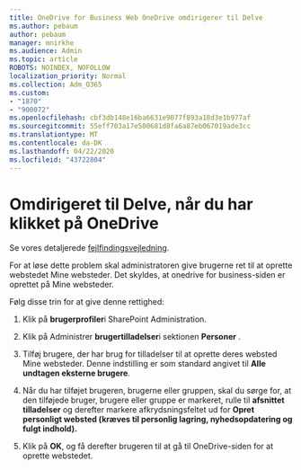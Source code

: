 ```yaml
---
title: OneDrive for Business Web OneDrive omdirigerer til Delve
ms.author: pebaum
author: pebaum
manager: mnirkhe
ms.audience: Admin
ms.topic: article
ROBOTS: NOINDEX, NOFOLLOW
localization_priority: Normal
ms.collection: Adm_O365
ms.custom:
- "1870"
- "900072"
ms.openlocfilehash: cbf3db148e16ba6631e9077f893a18d3e1b977af
ms.sourcegitcommit: 55eff703a17e500681d8fa6a87eb067019ade3cc
ms.translationtype: MT
ms.contentlocale: da-DK
ms.lasthandoff: 04/22/2020
ms.locfileid: "43722804"
---
```

# <a name="redirected-to-delve-after-you-click-onedrive"></a>Omdirigeret til Delve, når du har klikket på OneDrive

Se vores detaljerede [fejlfindingsvejledning](https://docs.microsoft.com/sharepoint/support/sites/troubleshooting-guide-for-sites-stopped-at-provisioning).

For at løse dette problem skal administratoren give brugerne ret til at oprette webstedet Mine websteder. Det skyldes, at onedrive for business-siden er oprettet på Mine websteder.

Følg disse trin for at give denne rettighed:

1. Klik på **brugerprofiler**i SharePoint Administration.

2. Klik på Administrer **brugertilladelser**i sektionen **Personer** .

3. Tilføj brugere, der har brug for tilladelser til at oprette deres websted Mine websteder. Denne indstilling er som standard angivet til **Alle undtagen eksterne brugere**.

4. Når du har tilføjet brugeren, brugerne eller gruppen, skal du sørge for, at den tilføjede bruger, brugere eller gruppe er markeret, rulle til **afsnittet tilladelser** og derefter markere afkrydsningsfeltet ud for **Opret personligt websted (kræves til personlig lagring, nyhedsopdatering og fulgt indhold).**

5. Klik på **OK**, og få derefter brugeren til at gå til OneDrive-siden for at oprette webstedet.
